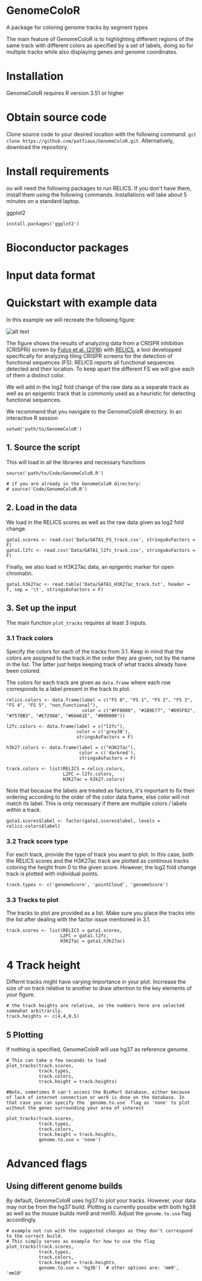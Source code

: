 # GenomeColoR
A package for coloring genome tracks by segment types

The main feature of GenomeColoR is to highlighting different regions of the same track with different colors as specified by a set of labels, doing so for multiple tracks while also displaying genes and genome coordinates.

# Installation
GenomeColoR requires R version 3.51 or higher

# Obtain source code
Clone source code to your desired location with the following command: `git clone https://github.com/patfiaux/GenomeColoR.git`. Alternatively, download the repository.

# Install requirements
ou will need the following packages to run RELICS. If you don't have them, install them using the following commands. Installations will take about 5 minutes on a standard laptop.

ggplot2

```install.packages('ggplot2')```

# Bioconductor packages

# Input data format

# Quickstart with example data
In this example we will recreate the following figure:

![alt text](Figures/GATA1_GenomeColoR_plot.png)

The figure shows the results of analyzing data from a CRISPR inhibition (CRISPRi) screen by [Fulco et al. (2016)](https://science.sciencemag.org/content/354/6313/769.abstract) with [RELICS](https://github.com/patfiaux/RELICS), a tool developped specifically for analyzing tiling CRISPR screens for the detection of functional sequences (FS). RELICS reports all functional sequences detected and their location. To keep apart the different FS we will give each of them a distinct color.

We will add in the log2 fold change of the raw data as a separate track as well as an epigentic track that is commonly used as a heuristic for detecting functional sequences.

We recommend that you navigate to the GenomeColoR directory. In an interactive R session

```
setwd('path/to/GenomeColoR')
```

## 1. Source the script
This will load in all the libraries and necessary functions

```
source('path/to/Code/GenomeColoR.R')

# if you are already in the GenomeColoR directory:
# source('Code/GenomeColoR.R')
```

## 2. Load in the data
We load in the RELICS scores as well as the raw data given as log2 fold change.
```
gata1.scores <- read.csv('Data/GATA1_FS_track.csv', stringsAsFactors = F)
gata1.l2fc <- read.csv('Data/GATA1_l2fc_track.csv', stringsAsFactors = F)
```

Finally, we also load in H3K27ac data, an epigentic marker for open chromatin.
```
gata1.h3k27ac <- read.table('Data/GATA1_H3K27ac_track.txt', header = T, sep = '\t', stringsAsFactors = F)
```

## 3. Set up the input
The main function `plot_tracks` requires at least 3 inputs. 

### 3.1 Track colors 
Specify the colors for each of the tracks from 3.1. Keep in mind that the colors are assigned to the track in the order they are given, not by the name in the list. The latter just helps keeping track of what tracks already have been colored.

The colors for each track are given as `data.frame` where each row corresponds to a label present in the track to plot. 
```
relics.colors <- data.frame(label = c("FS 0", "FS 1", "FS 2", "FS 3", "FS 4", "FS 5", "non_Functional"),
                            color = c("#FF0000", "#1B9E77", "#D95F02", "#7570B3", "#E7298A", "#66A61E", "#000000"))
                            
l2fc.colors <- data.frame(label = c("l2fc"),
                          color = c('grey30'), 
                          stringsAsFactors = F)
                          
h3k27.colors <- data.frame(label = c("H3K27ac"), 
                           color = c('darkred'), 
                           stringsAsFactors = F)
                           
track.colors <- list(RELICS = relics.colors,
                     L2FC = l2fc.colors,
                     H3K27ac = h3k27.colors)

```

Note that because the labels are treated as factors, it's important to fix their ordering according to the order of the color data frame, else color will not match its label. This is only necessary if there are multiple colors / labels within a track.

```
gata1.scores$label <- factor(gata1.scores$label, levels = relics.colors$label)
```

### 3.2 Track score type
For each track, provide the type of track you want to plot.
In this case, both the RELICS scores and the H3K27ac track are plotted as continous tracks coloring the height from 0 to the given score. However, the log2 fold change track is plotted with individual points.

```
track.types <- c('genomeScore', 'pointCloud', 'genomeScore')
```

### 3.3 Tracks to plot
The tracks to plot are provided as a list. Make sure you place the tracks into the list after dealing with the factor issue mentioned in 3.1.

```
track.scores <- list(RELICS = gata1.scores,
                    L2FC = gata1.l2fc,
                    H3K27ac = gata1.h3k27ac)
```

# 4 Track height
Differnt tracks might have varying importance in your plot. Incrrease the size of on track relative to another to draw attention to the key elements of your figure.

```
# the track heights are relative, so the numbers here are selected somewhat arbitrarily.
track.heights <- c(4,4,0.5)
```

## 5 Plotting
If nothing is specified, GenomeColoR will use hg37 as reference genome. 

```
# This can take a few seconds to load
plot_tracks(track.scores,
            track.types,
            track.colors,
            track.height = track.heights)
            
#Note, sometimes R can't access the BioMart database, either because of lack of internet connection or work is done on the database. In that case you can specify the `genome.to.use` flag as 'none' to plot without the genes surrounding your area of interest

plot_tracks(track.scores,
            track.types,
            track.colors,
            track.height = track.heights,
            genome.to.use = 'none')
```

# Advanced flags

## Using different genome builds
By default, GenomeColoR uses hg37 to plot your tracks. However, your data may not be from the hg37 build. Plotting is currently possibe with both hg38 as well as the mouse builds mm9 and mm10.
Adjust the `genome.to.use` flag accordingly.

```
# example not run with the suggested changes as they don't correspond to the correct build.
# This simply serves as example for how to use the flag
plot_tracks(track.scores,
            track.types,
            track.colors,
            track.height = track.heights,
            genome.to.use = 'hg38')  # other options are: 'mm9', 'mm10'
```

